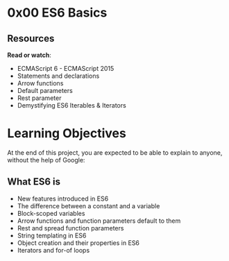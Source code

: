 # 0x00 ES6 Basics
## Resources
**Read or watch**:

* ECMAScript 6 - ECMAScript 2015
* Statements and declarations
* Arrow functions
* Default parameters
* Rest parameter
* Demystifying ES6 Iterables & Iterators
# Learning Objectives
At the end of this project, you are expected to be able to explain to anyone, without the help of Google:

## What ES6 is
* New features introduced in ES6
* The difference between a constant and a variable
* Block-scoped variables
* Arrow functions and function parameters default to them
* Rest and spread function parameters
* String templating in ES6
* Object creation and their properties in ES6
* Iterators and for-of loops
